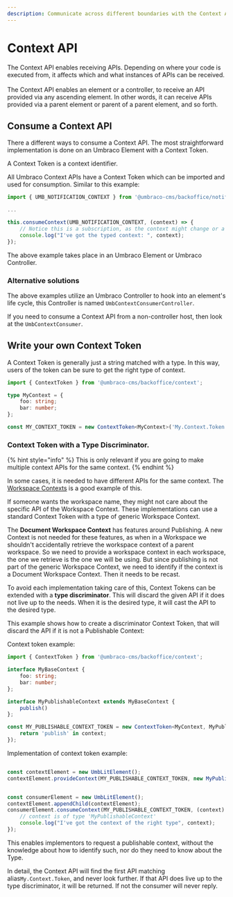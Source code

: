 ```yaml
---
description: Communicate across different boundaries with the Context API
---
```


# Context API

The Context API enables receiving APIs. Depending on where your code is executed from, it affects which and what instances of APIs can be received.\
\
The Context API enables an element or a controller, to receive an API provided via any ascending element. In other words, it can receive APIs provided via a parent element or parent of a parent element, and so forth.

## Consume a Context API

There a different ways to consume a Context API. The most straightforward implementation is done on an Umbraco Element with a Context Token.

A Context Token is a context identifier.

All Umbraco Context APIs have a Context Token which can be imported and used for consumption. Similar to this example:

```typescript
import { UMB_NOTIFICATION_CONTEXT } from '@umbraco-cms/backoffice/notification';

...

this.consumeContext(UMB_NOTIFICATION_CONTEXT, (context) => {
	// Notice this is a subscription, as the context might change or a new one appears.
	console.log("I've got the typed context: ", context);
});
```

The above example takes place in an Umbraco Element or Umbraco Controller.

### Alternative solutions

The above examples utilize an Umbraco Controller to hook into an element's life cycle, this Controller is named `UmbContextConsumerController`.

If you need to consume a Context API from a non-controller host, then look at the `UmbContextConsumer`.

## **Write your own Context Token**

A Context Token is generally just a string matched with a type. In this way, users of the token can be sure to get the right type of context.

```ts
import { ContextToken } from '@umbraco-cms/backoffice/context';

type MyContext = {
	foo: string;
	bar: number;
};

const MY_CONTEXT_TOKEN = new ContextToken<MyContext>('My.Context.Token');
```

### **Context Token with a Type Discriminator.**

{% hint style="info" %}
This is only relevant if you are going to make multiple context APIs for the same context.
{% endhint %}

In some cases, it is needed to have different APIs for the same context. The [Workspace Contexts](../extension-types/workspaces/workspace-context.md) is a good example of this.

If someone wants the workspace name, they might not care about the specific API of the Workspace Context. These implementations can use a standard Context Token with a type of generic Workspace Context.

The **Document Workspace Context** has features around Publishing. A new Context is not needed for these features, as when in a Workspace we shouldn't accidentally retrieve the workspace context of a parent workspace. So we need to provide a workspace context in each workspace, the one we retrieve is the one we will be using. But since publishing is not part of the generic Workspace Context, we need to identify if the context is a Document Workspace Context. Then it needs to be recast.

To avoid each implementation taking care of this, Context Tokens can be extended with a **type discriminator**. This will discard the given API if it does not live up to the needs. When it is the desired type, it will cast the API to the desired type.

This example shows how to create a discriminator Context Token, that will discard the API if it is not a Publishable Context:

Context token example:

```ts
import { ContextToken } from '@umbraco-cms/backoffice/context';

interface MyBaseContext {
	foo: string;
	bar: number;
};

interface MyPublishableContext extends MyBaseContext {
	publish()
};

const MY_PUBLISHABLE_CONTEXT_TOKEN = new ContextToken<MyContext, MyPublishableContext>('My.Context.Token', (context): context is MyPublishableContext => {
	return 'publish' in context;
});
```

Implementation of context token example:

```ts

const contextElement = new UmbLitElement();
contextElement.provideContext(MY_PUBLISHABLE_CONTEXT_TOKEN, new MyPublishableContext());


const consumerElement = new UmbLitElement();
contextElement.appendChild(contextElement);
consumerElement.consumeContext(MY_PUBLISHABLE_CONTEXT_TOKEN, (context) => {
	// context is of type 'MyPublishableContext'
	console.log("I've got the context of the right type", context);
});

```

This enables implementors to request a publishable context, without the knowledge about how to identify such, nor do they need to know about the Type.

In detail, the Context API will find the first API matching alias`My.Context.Token`, and never look further. If that API does live up to the type discriminator, it will be returned. If not the consumer will never reply.
